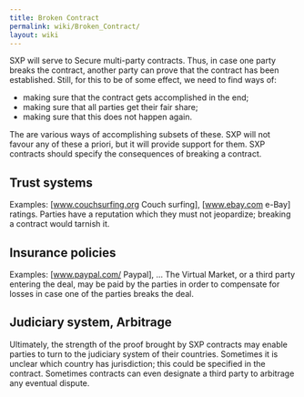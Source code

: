 ```yaml
---
title: Broken Contract
permalink: wiki/Broken_Contract/
layout: wiki
---
```


SXP will serve to Secure multi-party contracts. Thus, in case one party
breaks the contract, another party can prove that the contract has been
established. Still, for this to be of some effect, we need to find ways
of:

-   making sure that the contract gets accomplished in the end;
-   making sure that all parties get their fair share;
-   making sure that this does not happen again.

The are various ways of accomplishing subsets of these. SXP will not
favour any of these a priori, but it will provide support for them. SXP
contracts should specify the consequences of breaking a contract.

Trust systems
-------------

Examples: \[www.couchsurfing.org Couch surfing\], \[www.ebay.com e-Bay\]
ratings. Parties have a reputation which they must not jeopardize;
breaking a contract would tarnish it.

Insurance policies
------------------

Examples: \[www.paypal.com/ Paypal\], ... The Virtual Market, or a third
party entering the deal, may be paid by the parties in order to
compensate for losses in case one of the parties breaks the deal.

Judiciary system, Arbitrage
---------------------------

Ultimately, the strength of the proof brought by SXP contracts may
enable parties to turn to the judiciary system of their countries.
Sometimes it is unclear which country has jurisdiction; this could be
specified in the contract. Sometimes contracts can even designate a
third party to arbitrage any eventual dispute.
